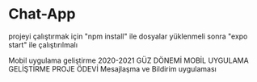 # Chat-App
projeyi çalıştırmak için "npm install" ile dosyalar yüklenmeli sonra "expo start" ile çalıştırılmalı

Mobil uygulama geliştirme
2020-2021 GÜZ DÖNEMİ
MOBİL UYGULAMA GELİŞTİRME
PROJE ÖDEVİ
  Mesajlaşma ve Bildirim uygulaması

